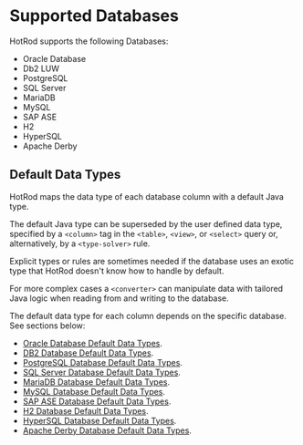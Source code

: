 # Supported Databases

HotRod supports the following Databases:
- Oracle Database
- Db2 LUW
- PostgreSQL
- SQL Server
- MariaDB
- MySQL
- SAP ASE
- H2
- HyperSQL
- Apache Derby

## Default Data Types

HotRod maps the data type of each database column with a default Java type.

The default Java type can be superseded by the user defined data type, specified by a `<column>` tag in
the `<table>`, `<view>`, or `<select>` query or, alternatively, by a `<type-solver>` rule. 

Explicit types or rules are sometimes needed if the database uses an exotic type that HotRod doesn't 
know how to handle by default.

For more complex cases a `<converter>` can manipulate data with tailored Java logic when reading from 
and writing to the database.

The default data type for each column depends on the specific database. See sections below:

- [Oracle Database Default Data Types](data-types/oracle.md).
- [DB2 Database Default Data Types](data-types/db2-luw.md).
- [PostgreSQL Database Default Data Types](data-types/postgresql.md).
- [SQL Server Database Default Data Types](data-types/sql-server.md).
- [MariaDB Database Default Data Types](data-types/mariadb.md).
- [MySQL Database Default Data Types](data-types/mysql.md).
- [SAP ASE Database Default Data Types](data-types/sap-ase.md).
- [H2 Database Default Data Types](data-types/h2.md).
- [HyperSQL Database Default Data Types](data-types/hypersql.md).
- [Apache Derby Database Default Data Types](data-types/apache-derby.md).


